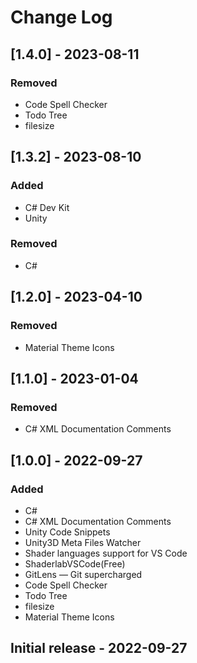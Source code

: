 # Change Log
## [1.4.0] - 2023-08-11
### Removed
- Code Spell Checker
- Todo Tree
- filesize

## [1.3.2] - 2023-08-10
### Added
- C# Dev Kit
- Unity

### Removed
- C#

## [1.2.0] - 2023-04-10
### Removed
- Material Theme Icons

## [1.1.0] - 2023-01-04
### Removed
- C# XML Documentation Comments

## [1.0.0] - 2022-09-27
### Added
- C#
- C# XML Documentation Comments
- Unity Code Snippets
- Unity3D Meta Files Watcher
- Shader languages support for VS Code
- ShaderlabVSCode(Free)
- GitLens — Git supercharged
- Code Spell Checker
- Todo Tree
- filesize
- Material Theme Icons

## Initial release - 2022-09-27
